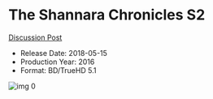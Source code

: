 # The Shannara Chronicles S2

[Discussion Post](https://www.avsforum.com/threads/bass-eq-for-filtered-movies.2995212/post-59354894)

* Release Date: 2018-05-15
* Production Year: 2016
* Format: BD/TrueHD 5.1

![img 0](https://i.imgur.com/IPfqMUJ.jpg)


